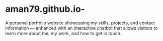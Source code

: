# aman79.github.io-
A personal portfolio website showcasing my skills, projects, and contact information — enhanced with an interactive chatbot that allows visitors to learn more about me, my work, and how to get in touch.
